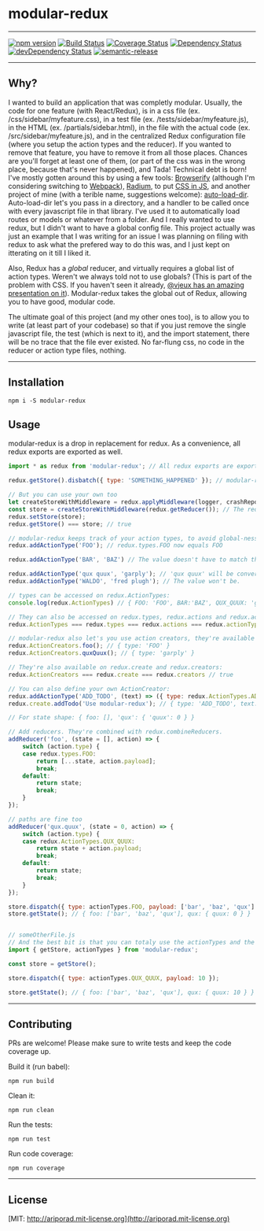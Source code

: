 # modular-redux
---
[![npm version](https://badge.fury.io/js/modular-redux.svg)](http://badge.fury.io/js/modular-redux) [![Build Status](https://travis-ci.org/ariporad/modular-redux.svg)](https://travis-ci.org/ariporad/modular-redux) [![Coverage Status](https://coveralls.io/repos/ariporad/modular-redux/badge.svg?branch=master&service=github)](https://coveralls.io/github/ariporad/modular-redux?branch=master) [![Dependency Status](https://david-dm.org/ariporad/modular-redux.svg)](https://david-dm.org/ariporad/modular-redux) [![devDependency Status](https://david-dm.org/ariporad/modular-redux/dev-status.svg)](https://david-dm.org/ariporad/modular-redux#info=devDependencies) [![semantic-release](https://img.shields.io/badge/%20%20%F0%9F%93%A6%F0%9F%9A%80-semantic--release-e10079.svg)](https://github.com/semantic-release/semantic-release)

---

## Why?
I wanted to build an application that was completly modular. Usually, the code for one feature (with React/Redux), is in
a css file (ex. /css/sidebar/myfeature.css), in a test file (ex. /tests/sidebar/myfeature.js), in the HTML
(ex. /partials/sidebar.html), in the file with the actual code (ex. /src/sidebar/myfeature.js), and in the centralized
Redux configuration file (where you setup the action types and the reducer). If you wanted to remove that feature, you
have to remove it from all those places. Chances are you'll forget at least one of them, (or part of the css was in the
wrong place, because that's never happened), and Tada! Technical debt is born! I've mostly gotten around this by using a
few tools: [Browserify](http://browserify.org/) (although I'm considering switching to [Webpack](http://webpack.github.io/)),
[Radium](http://projects.formidablelabs.com/radium/), to put [CSS in JS](http://ariporad.link/cssinjs), and another
project of mine (with a terible name, suggestions welcome): [auto-load-dir](http://ariporad.link/auto-load-dir).
Auto-load-dir let's you pass in a directory, and a handler to be called once with every javascript file in that library.
I've used it to automatically load routes or models or whatever from a folder. And I really wanted to use redux, but
I didn't want to have a global config file. This project actually was just an example that I was writing for an issue I
was planning on filing with redux to ask what the prefered way to do this was, and I just kept on itterating on it till I liked it.

Also, Redux has a _global_ reducer, and virtually requires a global list of action types. Weren't we always told not to
use globals? (This is part of the problem with CSS. If you haven't seen it already, [@vjeux has an amazing presentation on it](http://ariporad.link/cssinjs)).
Modular-redux takes the global out of Redux, allowing you to have good, modular code.

The ultimate goal of this project (and my other ones too), is to allow you to write (at least part of your codebase)
so that if you just remove the single javascript file, the test (which is next to it), and the import statement,
there will be no trace that the file ever existed. No far-flung css, no code in the reducer or action type files, nothing.

---

## Installation

    npm i -S modular-redux

## Usage
modular-redux is a drop in replacement for redux. As a convenience, all redux exports are exported as well.

```javascript
import * as redux from 'modular-redux'; // All redux exports are exported as a convenience.

redux.getStore().disbatch({ type: 'SOMETHING_HAPPENED' }); // modular-redux creates a store by default.

// But you can use your own too
let createStoreWithMiddleware = redux.applyMiddleware(logger, crashReporter)(redux.createStore);
const store = createStoreWithMiddleware(redux.getReducer()); // The reducer will be overwritten anyway
redux.setStore(store);
redux.getStore() === store; // true

// modular-redux keeps track of your action types, to avoid global-ness at all costs.
redux.addActionType('FOO'); // redux.types.FOO now equals FOO

redux.addActionType('BAR', 'BAZ') // The value doesn't have to match the key

redux.addActionType('qux quux', 'garply'); // 'qux quux' will be converted to 'QUX_QUUX'
redux.addActionType('WALDO', 'fred plugh'); // The value won't be.

// types can be accessed on redux.ActionTypes:
console.log(redux.ActionTypes) // { FOO: 'FOO', BAR:'BAZ', QUX_QUUX: 'garply', 'WALDO': 'fred plugh'}

// They can also be accessed on redux.types, redux.actions and redux.actionTypes:
redux.ActionTypes === redux.types === redux.actions === redux.actionTypes // true

// modular-redux also let's you use action creators, they're available on redux.ActionCreators in camelCase
redux.ActionCreators.foo(); // { type: 'FOO' }
redux.ActionCreators.quxQuux(); // { type: 'garply' }

// They're also available on redux.create and redux.creators:
redux.ActionCreators === redux.create === redux.creators // true

// You can also define your own ActionCreator:
redux.addActionType('ADD_TODO', (text) => ({ type: redux.ActionTypes.ADD_TODO, text });
redux.create.addTodo('Use modular-redux'); // { type: 'ADD_TODO', text: 'Use modular-redux' }

// For state shape: { foo: [], 'qux': { 'quux': 0 } }

// Add reducers. They're combined with redux.combineReducers.
addReducer('foo', (state = [], action) => {
	switch (action.type) {
	case redux.types.FOO:
		return [...state, action.payload];
		break;
	default:
		return state;
		break;
	}
});

// paths are fine too
addReducer('qux.quux', (state = 0, action) => {
	switch (action.type) {
	case redux.ActionTypes.QUX_QUUX:
		return state + action.payload;
		break;
	default:
		return state;
		break;
	}
});

store.dispatch({ type: actionTypes.FOO, payload: ['bar', 'baz', 'qux'] });
store.getState(); // { foo: ['bar', 'baz', 'qux'], qux: { quux: 0 } }


// someOtherFile.js
// And the best bit is that you can totaly use the actionTypes and the store in other files too!
import { getStore, actionTypes } from 'modular-redux';

const store = getStore();

store.dispatch({ type: actionTypes.QUX_QUUX, payload: 10 });

store.getState(); // { foo: ['bar', 'baz', 'qux'], qux: { quux: 10 } }
```

---

## Contributing

PRs are welcome! Please make sure to write tests and keep the code coverage up.

Build it (run babel):

    npm run build

Clean it:

    npm run clean

Run the tests:

    npm run test

Run code coverage:

    npm run coverage


---

## License

[MIT: http://ariporad.mit-license.org](http://ariporad.mit-license.org) 

